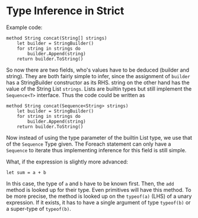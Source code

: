 # Type Inference in Strict

Example code:

```strict
method String concat(String[] strings)
	let builder = StringBuilder()
	for string in strings do
		builder.Append(string)
	return builder.ToString()
```

So now there are two fields, who's values have to be deduced (builder and string).
They are both fairly simple to infer, since the assignment of `builder` has a
StringBuilder constructor as its RHS. string on the other hand has the value
of the String List `strings`. Lists are builtin types but still implement the
`Sequence<T>` interface. Thus the code could be written as

```strict
method String concat(Sequence<String> strings)
	let builder = StringBuilder()
	for string in strings do
		builder.Append(string)
	return builder.ToString()
```

Now instead of using the type parameter of the builtin List type, we use that
of the `Sequence` Type given. The Foreach statement can only have a `Sequence`
to iterate thus implementing inference for this field is still simple.

What, if the expression is slightly more advanced:

```strict
let sum = a + b
```

In this case, the type of `a` and `b` have to be known first. Then, the `add`
method is looked up for their type. Even primitives will have this method. 
To be more precise, the method is looked up on the `typeof(a)` (LHS) of a 
unary expression. If it exists, it has to have a single argument of 
type `typeof(b)` or a super-type of `typeof(b)`. 


